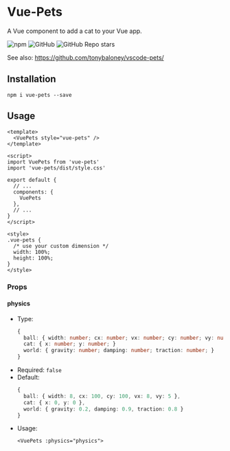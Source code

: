 # Vue-Pets

A Vue component to add a cat to your Vue app.

![npm](https://img.shields.io/npm/v/vue-pets?color=%23cc3534)
![GitHub](https://img.shields.io/github/license/arthur-fontaine/vue-pets)
![GitHub Repo stars](https://img.shields.io/github/stars/arthur-fontaine/vue-pets)

See also: https://github.com/tonybaloney/vscode-pets/

## Installation

```shell
npm i vue-pets --save
```

## Usage

```vue
<template>
  <VuePets style="vue-pets" />
</template>

<script>
import VuePets from 'vue-pets'
import 'vue-pets/dist/style.css'

export default {
  // ...
  components: {
    VuePets
  },
  // ...
}
</script>

<style>
.vue-pets {
  /* use your custom dimension */
  width: 100%;
  height: 100%;
}
</style>
```

### Props

#### physics
- Type:
  ```typescript
  {
    ball: { width: number; cx: number; vx: number; cy: number; vy: number; },
    cat: { x: number; y: number; }
    world: { gravity: number; damping: number; traction: number; }
  }
  ```
- Required:
  `false`
- Default:
  ```typescript
  {
    ball: { width: 8, cx: 100, cy: 100, vx: 8, vy: 5 },
    cat: { x: 0, y: 0 },
    world: { gravity: 0.2, damping: 0.9, traction: 0.8 }
  }
  ```
- Usage:
  ```vue
  <VuePets :physics="physics">
  ```